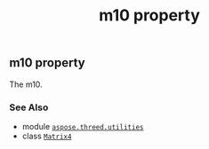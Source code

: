 ﻿---
title: m10 property
second_title: Aspose.3D for Python via .NET API References
description: 
type: docs
weight: 200
url: /aspose.threed.utilities/matrix4/m10/
is_root: false
---

## m10 property


The m10.

### See Also
* module [`aspose.threed.utilities`](../../)
* class [`Matrix4`](/3d/python-net/aspose.threed.utilities/matrix4)
